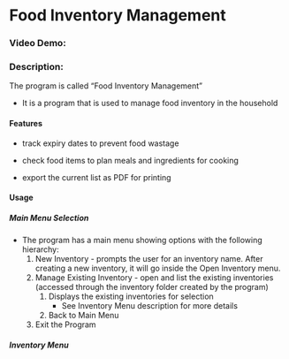 # Food Inventory Management
### Video Demo:  <URL HERE>
### Description:

The program is called “Food Inventory Management”

* It is a program that is used to manage food inventory in the household
#### Features
* track expiry dates to prevent food wastage

* check food items to plan meals and ingredients for cooking

* export the current list as PDF for printing
#### Usage
##### Main Menu Selection
* The program has a main menu showing options with the following hierarchy:
    1. New Inventory - prompts the user for an inventory name. After creating a new inventory, it will go inside the Open Inventory menu.
    1. Manage Existing Inventory - open and list the existing inventories (accessed through the inventory folder created by the program)
        1. Displays the existing inventories for selection
            * See Inventory Menu description for more details 
        1. Back to Main Menu
    1. Exit the Program 
##### Inventory Menu

